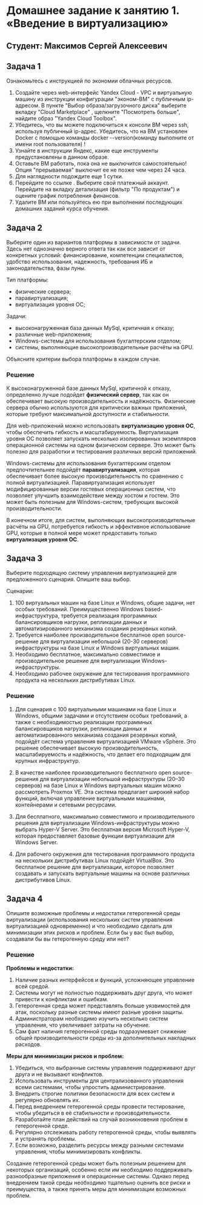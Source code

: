 # Домашнее задание к занятию 1. «Введение в виртуализацию»

## Студент: Максимов Сергей Алексеевич

## Задача 1

Ознакомьтесь с инструкцией по экономии облачных ресурсов.

1. Создайте через web-интерфейс Yandex Cloud - VPC и виртуальную машину из инструкции конфигурации "эконом-ВМ" с публичным ip-адресом. В пункте "Выбор образа/загрузочного диска" выберите вкладку "Cloud Marketplace" , щелкните "Посмотреть больше", найдите образ "Yandex Cloud Toolbox".
2. Убедитесь, что вы можете подключиться к консоли ВМ через ssh, используя публичный ip-адрес. Убедитесь, что на ВМ установлен Docker с помощью команды docker --version(команду выполните от имени root пользователя) !
3. Узнайте в инструкции Яндекс, какие еще инструменты предустановлены в данном образе.
4. Оставьте ВМ работать, пока она не выключится самостоятельно! Опция "прерываемая" выключит ее не позже чем через 24 часа.
5. Для наглядности подождите еще 1 сутки.
6. Перейдите по ссылке . Выберите свой платежный аккаунт. Перейдите на вкладку детализация (фильтр "По продуктам") и оцените график потребления финансов.
7. Удалите ВМ или пользуйтесь ею при выполнении последующих домашних заданий курса обучения.

## Задача 2

Выберите один из вариантов платформы в зависимости от задачи. Здесь нет однозначно верного ответа так как все зависит от конкретных условий: финансирование, компетенции специалистов, удобство использования, надежность, требования ИБ и законодательства, фазы луны.

Тип платформы:
* физические сервера;
* паравиртуализация;
* виртуализация уровня ОС;

Задачи:
* высоконагруженная база данных MySql, критичная к отказу;
* различные web-приложения;
* Windows-системы для использования бухгалтерским отделом;
* системы, выполняющие высокопроизводительные расчёты на GPU.

Объясните критерии выбора платформы в каждом случае.

### Решение

К высоконагруженной базе данных MySql, критичной к отказу, определенно лучше подойдет **физический сервер**, так как он обеспечивает высокую производительность и надёжность. Физические сервера обычно используются для критически важных приложений, которые требуют максимальной доступности и стабильности.

Для web-приложений можно использовать **виртуализацию уровня ОС**, чтобы обеспечить гибкость и масштабируемость. Виртуализация уровня ОС позволяет запускать несколько изолированных экземпляров операционной системы на одном физическом сервере. Это может быть полезно для разработки и тестирования различных версий приложений.

Windows-системы для использования бухгалтерским отделом предпочтительнее подойдёт **паравиртуализация**, которая обеспечивает более высокую производительность по сравнению с полной виртуализацией. Паравиртуализация использует модифицированные версии гостевых операционных систем, что позволяет улучшить взаимодействие между хостом и гостем. Это может быть полезным для Windows-систем, требующих высокой производительности.

В конечном итоге, для систем, выполняющих высокопроизводительные расчёты на GPU, потребуется гибкость и эффективное использование GPU, которые в полной мере может предоставить только **виртуализация уровня ОС**.

## Задача 3

Выберите подходящую систему управления виртуализацией для предложенного сценария. Опишите ваш выбор.

Сценарии:
1. 100 виртуальных машин на базе Linux и Windows, общие задачи, нет особых требований. Преимущественно Windows based-инфраструктура, требуется реализация программных балансировщиков нагрузки, репликации данных и автоматизированного механизма создания резервных копий.
2. Требуется наиболее производительное бесплатное open source-решение для виртуализации небольшой (20-30 серверов) инфраструктуры на базе Linux и Windows виртуальных машин.
3. Необходимо бесплатное, максимально совместимое и производительное решение для виртуализации Windows-инфраструктуры.
4. Необходимо рабочее окружение для тестирования программного продукта на нескольких дистрибутивах Linux.

### Решение

1. Для сценария с 100 виртуальными машинами на базе Linux и Windows, общими задачами и отсутствием особых требований, а также с необходимостью реализации программных балансировщиков нагрузки, репликации данных и автоматизированного механизма создания резервных копий, подойдёт система управления виртуализацией VMware vSphere. Это решение обеспечивает высокую производительность, масштабируемость и надёжность, что делает его подходящим для крупных инфраструктур.

2. В качестве наиболее производительного бесплатного open source-решения для виртуализации небольшой инфраструктуры (20–30 серверов) на базе Linux и Windows виртуальных машин можно рассмотреть Proxmox VE. Эта система предлагает широкий набор функций, включая управление виртуальными машинами, контейнерами и сетевыми ресурсами.

3. Для бесплатного, максимально совместимого и производительного решения для виртуализации Windows-инфраструктуры можно выбрать Hyper-V Server. Это бесплатная версия Microsoft Hyper-V, которая предоставляет базовые функции виртуализации для Windows Server.

4. Для рабочего окружения для тестирования программного продукта на нескольких дистрибутивах Linux подойдёт VirtualBox. Это бесплатное решение для виртуализации, которое позволяет создавать и запускать виртуальные машины на основе различных дистрибутивов Linux.

## Задача 4

Опишите возможные проблемы и недостатки гетерогенной среды виртуализации (использования нескольких систем управления виртуализацией одновременно) и что необходимо сделать для минимизации этих рисков и проблем. Если бы у вас был выбор, создавали бы вы гетерогенную среду или нет?

### Решение

**Проблемы и недостатки:**
1. Наличие разных интерфейсов и функций, усложняющее управление всей средой.
2. Системы могут не полностью поддерживать друг друга, что может привести к конфликтам и ошибкам.
3. Гетерогенная среда может представлять больше уязвимостей для атак, поскольку разные системы имеют разные уровни защиты.
4. Администраторам необходимо изучить несколько систем управления, что увеличивает затраты на обучение.
5. Сам факт наличия гетерогенной среды подразумевает снижение общей производительности среды из-за дополнительных накладных расходов.

**Меры для минимизации рисков и проблем:**
1. Убедиться, что выбранные системы управления поддерживают друг друга и не вызывают конфликтов.
2. Использовать инструменты для централизованного управления всеми системами, чтобы упростить администрирование.
3. Внедрить строгие политики безопасности для всех систем и регулярно обновлять их.
4. Перед внедрением гетерогенной среды провести тестирование, чтобы убедиться в её стабильности и производительности.
5. Разработайте план действий на случай возникновения проблем в гетерогенной среде.
6. Регулярно отслеживать работу гетерогенной среды, чтобы выявлять и устранять проблемы.
7. Если возможно, разделить ресурсы между разными системами управления, чтобы минимизировать конфликты.

Создание гетерогенной среды может быть полезным решением для некоторых организаций, особенно если им необходимо поддерживать разнообразные приложения и операционные системы. Однако перед внедрением такой среды необходимо тщательно оценить все риски и преимущества, а также принять меры для минимизации возможных проблем.